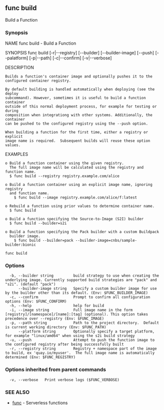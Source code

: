## func build

Build a Function

### Synopsis


NAME
	func build - Build a Function

SYNOPSIS
	func build [-r|--registry] [--builder] [--builder-image] [--push]
	             [--palatform] [-p|--path] [-c|--confirm] [-v|--verbose]

DESCRIPTION

	Builds a function's container image and optionally pushes it to the
	configured container registry.

	By default building is handled automatically when deploying (see the deploy
	subcommand). However, sometimes it is useful to build a function container
	outside of this normal deployment process, for example for testing or during
	composition when integrationg with other systems. Additionally, the container
	can be pushed to the configured registry using the --push option.

	When building a function for the first time, either a registry or explicit
	image name is required.  Subsequent builds will reuse these option values.

EXAMPLES

	o Build a function container using the given registry.
	  The full image name will be calculated using the registry and function name.
	  $ func build --registry registry.example.com/alice

	o Build a function container using an explicit image name, ignoring registry
	  and function name.
		$ func build --image registry.example.com/alice/f:latest

	o Rebuild a function using prior values to determine container name.
	  $ func build

	o Build a function specifying the Source-to-Image (S2I) builder
	  $ func build --builder=s2i

	o Build a function specifying the Pack builder with a custom Buildpack
	  builder image.
		$ func build --builder=pack --builder-image=cnbs/sample-builder:bionic



```
func build
```

### Options

```
  -b, --builder string         build strategy to use when creating the underlying image. Currently supported build strategies are "pack" and "s2i". (default "pack")
      --builder-image string   Specify a custom builder image for use by the builder other than its default. (Env: $FUNC_BUILDER_IMAGE)
  -c, --confirm                Prompt to confirm all configuration options (Env: $FUNC_CONFIRM)
  -h, --help                   help for build
  -i, --image string           Full image name in the form [registry]/[namespace]/[name]:[tag] (optional). This option takes precedence over --registry (Env: $FUNC_IMAGE)
  -p, --path string            Path to the project directory.  Default is current working directory (Env: $FUNC_PATH)
      --platform string        Optionally specify a target platform, for example "linux/amd64" when using the s2i build strategy
  -u, --push                   Attempt to push the function image to the configured registry after being successfully built
  -r, --registry string        Registry + namespace part of the image to build, ex 'quay.io/myuser'.  The full image name is automatically determined (Env: $FUNC_REGISTRY)
```

### Options inherited from parent commands

```
  -v, --verbose   Print verbose logs ($FUNC_VERBOSE)
```

### SEE ALSO

* [func](func.md)	 - Serverless functions

